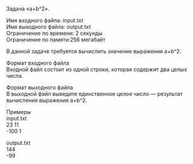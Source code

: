 ﻿Задача «a+b^2».

Имя входного файла:	input.txt  
Имя выходного файла: output.txt  
Ограничение по времени:	2 секунды  
Ограничение по памяти:256 мегабайт  

В данной задаче требуется вычислить значение выражения a+b^2.

Формат входного файла  
Входной файл состоит из одной строки, которая содержит два целых числа.

Формат выходного файла  
В выходной файл выведите единственное целое число — результат вычисления выражения a+b^2. 

Примеры  
input.txt  
23 11  
-100 1  

output.txt  
144  
-99